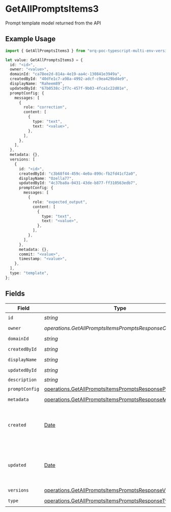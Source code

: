 # GetAllPromptsItems3

Prompt template model returned from the API

## Example Usage

```typescript
import { GetAllPromptsItems3 } from "orq-poc-typescript-multi-env-version/models/operations";

let value: GetAllPromptsItems3 = {
  id: "<id>",
  owner: "<value>",
  domainId: "ca78ee2d-814a-4e19-aa4c-130841e3949a",
  createdById: "40dfe1c7-a98a-4992-adcf-c9ea429bd4e9",
  displayName: "Raheem89",
  updatedById: "67b0538c-2f7c-457f-9b03-4fca1c22d01e",
  promptConfig: {
    messages: [
      {
        role: "correction",
        content: [
          {
            type: "text",
            text: "<value>",
          },
        ],
      },
    ],
  },
  metadata: {},
  versions: [
    {
      id: "<id>",
      createdById: "c3b68f44-459c-4e0a-899c-fb2fd41cf2a0",
      displayName: "Ozella77",
      updatedById: "4c37ba8a-0431-43de-b877-ff310563edb7",
      promptConfig: {
        messages: [
          {
            role: "expected_output",
            content: [
              {
                type: "text",
                text: "<value>",
              },
            ],
          },
        ],
      },
      metadata: {},
      commit: "<value>",
      timestamp: "<value>",
    },
  ],
  type: "template",
};
```

## Fields

| Field                                                                                                                                | Type                                                                                                                                 | Required                                                                                                                             | Description                                                                                                                          |
| ------------------------------------------------------------------------------------------------------------------------------------ | ------------------------------------------------------------------------------------------------------------------------------------ | ------------------------------------------------------------------------------------------------------------------------------------ | ------------------------------------------------------------------------------------------------------------------------------------ |
| `id`                                                                                                                                 | *string*                                                                                                                             | :heavy_check_mark:                                                                                                                   | N/A                                                                                                                                  |
| `owner`                                                                                                                              | *operations.GetAllPromptsItemsPromptsResponseOwner*                                                                                  | :heavy_check_mark:                                                                                                                   | N/A                                                                                                                                  |
| `domainId`                                                                                                                           | *string*                                                                                                                             | :heavy_check_mark:                                                                                                                   | N/A                                                                                                                                  |
| `createdById`                                                                                                                        | *string*                                                                                                                             | :heavy_check_mark:                                                                                                                   | N/A                                                                                                                                  |
| `displayName`                                                                                                                        | *string*                                                                                                                             | :heavy_check_mark:                                                                                                                   | N/A                                                                                                                                  |
| `updatedById`                                                                                                                        | *string*                                                                                                                             | :heavy_check_mark:                                                                                                                   | N/A                                                                                                                                  |
| `description`                                                                                                                        | *string*                                                                                                                             | :heavy_minus_sign:                                                                                                                   | N/A                                                                                                                                  |
| `promptConfig`                                                                                                                       | [operations.GetAllPromptsItemsPromptsResponsePromptConfig](../../models/operations/getallpromptsitemspromptsresponsepromptconfig.md) | :heavy_check_mark:                                                                                                                   | N/A                                                                                                                                  |
| `metadata`                                                                                                                           | [operations.GetAllPromptsItemsPromptsResponseMetadata](../../models/operations/getallpromptsitemspromptsresponsemetadata.md)         | :heavy_check_mark:                                                                                                                   | N/A                                                                                                                                  |
| `created`                                                                                                                            | [Date](https://developer.mozilla.org/en-US/docs/Web/JavaScript/Reference/Global_Objects/Date)                                        | :heavy_minus_sign:                                                                                                                   | The date and time the resource was created                                                                                           |
| `updated`                                                                                                                            | [Date](https://developer.mozilla.org/en-US/docs/Web/JavaScript/Reference/Global_Objects/Date)                                        | :heavy_minus_sign:                                                                                                                   | The date and time the resource was last updated                                                                                      |
| `versions`                                                                                                                           | [operations.GetAllPromptsItemsPromptsResponseVersions](../../models/operations/getallpromptsitemspromptsresponseversions.md)[]       | :heavy_check_mark:                                                                                                                   | N/A                                                                                                                                  |
| `type`                                                                                                                               | [operations.GetAllPromptsItemsPromptsResponseType](../../models/operations/getallpromptsitemspromptsresponsetype.md)                 | :heavy_check_mark:                                                                                                                   | N/A                                                                                                                                  |